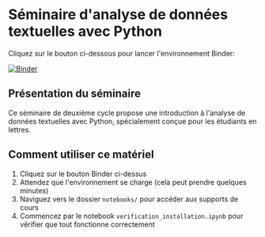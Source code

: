 # Séminaire d'analyse de données textuelles avec Python

Cliquez sur le bouton ci-dessous pour lancer l'environnement Binder:

[![Binder](https://mybinder.org/badge_logo.svg)](https://mybinder.org/v2/gh/VOTRE-NOM-UTILISATEUR/analyse-textuelle-python/HEAD)

## Présentation du séminaire
Ce séminaire de deuxième cycle propose une introduction à l'analyse de données textuelles avec Python, spécialement conçue pour les étudiants en lettres.

## Comment utiliser ce matériel
1. Cliquez sur le bouton Binder ci-dessus
2. Attendez que l'environnement se charge (cela peut prendre quelques minutes)
3. Naviguez vers le dossier `notebooks/` pour accéder aux supports de cours
4. Commencez par le notebook `verification_installation.ipynb` pour vérifier que tout fonctionne correctement
